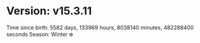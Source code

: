 # Version: v15.3.11
Time since birth: 5582 days, 133969 hours, 8038140 minutes, 482288400 seconds
Season: Winter ❄️
